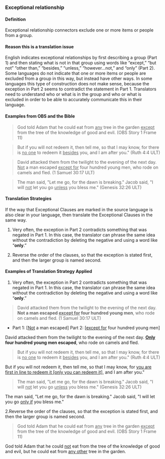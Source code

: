 ### Exceptional relationship 

#### Definition

Exceptional relationship connectors exclude one or more items or people from a group. 

#### Reason this is a translation issue

 English indicates exceptional relationships by first describing a group (Part 1) and then stating what is not in that group using words like “except,” “but not” “other than,” “besides,” “unless,” “however…not,” and “only” (Part 2). Some languages do not indicate that one or more items or people are excluded from a group in this way, but instead have other ways. In some languages this type of construction does not make sense, because the exception in Part 2 seems to contradict the statement in Part 1. Translators need to understand who or what is in the group and who or what is excluded in order to be able to accurately communicate this in their language.

#### Examples from OBS and the Bible

> God told Adam that he could eat from <u>any</u> tree in the garden <u>except</u> from the tree of the knowledge of good and evil.  (OBS Story 1 Frame 11)

> But if you will not redeem it, then tell me, so that I may know, for there is <u>no one</u> to redeem it <u>besides</u> you, and I am after you." (Ruth 4:4 ULT)

> David attacked them from the twilight to the evening of the next day. <u>Not</u> a man escaped <u>except for</u> four hundred young men, who rode on camels and fled. (1 Samuel 30:17 ULT)

> The man said, "Let me go, for the dawn is breaking." Jacob said, "I will <u>not</u> let you go <u>unless</u> you bless me." (Genesis 32:26 ULT)

#### Translation Strategies

If the way that Exceptional Clauses are marked in the source language is also clear in your language, then translate the Exceptional Clauses in the same way. 

1. Very often, the exception in Part 2 contradicts something that was negated in Part 1. In this case, the translator can phrase the same idea without the contradiction by deleting the negative and using a word like “**only**.”  

2. Reverse the order of the clauses, so that the exception is stated first, and then the larger group is named second.

#### Examples of Translation Strategy Applied

1. Very often, the exception in Part 2 contradicts something that was negated in Part 1. In this case, the translator can phrase the same idea without the contradiction by deleting the negative and using a word like “**only**.” 

> David attacked them from the twilight to the evening of the next day. **Not a man escaped <u>except for</u> four hundred young men**, who rode on camels and fled. (1 Samuel 30:17 ULT)

* Part 1: [<u>Not</u> a man escaped] Part 2: [<u>except for</u> four hundred young men]

David attacked them from the twilight to the evening of the next day. **<u>Only</u> four hundred young men escaped**, who rode on camels and fled. 

> But if you will not redeem it, then tell me, so that I may know, for there is <u>no one</u> to redeem it <u>besides</u> you, and I am after you." (Ruth 4:4 ULT)

But if you will not redeem it, then tell me, so that I may know, for <u>you are first in line to redeem it [only you can redeem it]</u>, and I am after you." 

> The man said, "Let me go, for the dawn is breaking." Jacob said, "I will <u>not</u> let you go <u>unless</u> you bless me." (Genesis 32:26 ULT)

The man said, "Let me go, for the dawn is breaking." Jacob said, "I will let you go <u>only if</u> you bless me." 

2.Reverse the order of the clauses, so that the exception is stated first, and then the larger group is named second.

> God told Adam that he could eat from <u>any</u> tree in the garden <u>except</u> from the tree of the knowledge of good and evil.  (OBS Story 1 Frame 11)

God told Adam that he could <u>not</u> eat from the tree of the knowledge of good and evil, but he could eat from <u>any other</u> tree in the garden.   
